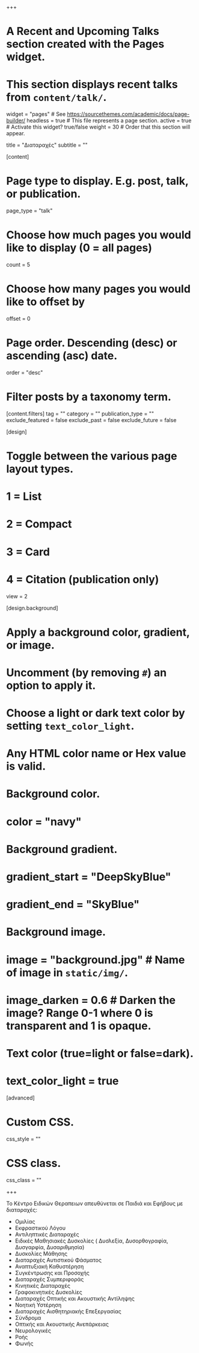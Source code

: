 +++
# A Recent and Upcoming Talks section created with the Pages widget.
# This section displays recent talks from `content/talk/`.

widget = "pages"  # See https://sourcethemes.com/academic/docs/page-builder/
headless = true  # This file represents a page section.
active = true  # Activate this widget? true/false
weight = 30  # Order that this section will appear.

title = "Διαταραχές"
subtitle = ""

[content]
  # Page type to display. E.g. post, talk, or publication.
  page_type = "talk"
  
  # Choose how much pages you would like to display (0 = all pages)
  count = 5
  
  # Choose how many pages you would like to offset by
  offset = 0

  # Page order. Descending (desc) or ascending (asc) date.
  order = "desc"

  # Filter posts by a taxonomy term.
  [content.filters]
    tag = ""
    category = ""
    publication_type = ""
    exclude_featured = false
    exclude_past = false
    exclude_future = false
    
[design]
  # Toggle between the various page layout types.
  #   1 = List
  #   2 = Compact
  #   3 = Card
  #   4 = Citation (publication only)
  view = 2
  
[design.background]
  # Apply a background color, gradient, or image.
  #   Uncomment (by removing `#`) an option to apply it.
  #   Choose a light or dark text color by setting `text_color_light`.
  #   Any HTML color name or Hex value is valid.

  # Background color.
  # color = "navy"
  
  # Background gradient.
  # gradient_start = "DeepSkyBlue"
  # gradient_end = "SkyBlue"
  
  # Background image.
  # image = "background.jpg"  # Name of image in `static/img/`.
  # image_darken = 0.6  # Darken the image? Range 0-1 where 0 is transparent and 1 is opaque.

  # Text color (true=light or false=dark).
  # text_color_light = true  
  
[advanced]
 # Custom CSS. 
 css_style = ""
 
 # CSS class.
 css_class = ""


+++


Το Κέντρο Ειδικών Θεραπειων απευθύνεται σε Παιδιά και Εφήβους με διαταραχές:

* Ομιλίας
* Εκφραστικού Λόγου 
* Αντιληπτικές Διαταραχές
* Ειδικές Μαθησιακές Δυσκολίες ( Δυσλεξία, Δυσορθογραφία, Δυσγαρφία, Δυσαριθμησία)
* Δυσκολίες Μάθησης
* Διαταραχές Αυτιστικού Φάσματος
* Αναπτυξιακή Καθυστέρηση
* Συγκέντρωσης και Προσοχής
* Διαταραχές Συμπεριφοράς
* Κινητικές Διαταραχές
* Γραφοκινητικές Δυσκολίες
* Διαταραχές Οπτικής και Ακουστικής Αντίληψης
* Νοητική Υστέρηση
* Διαταραχές Αισθητηριακής Επεξεργασίας
* Σύνδρομα
* Οπτικής και Ακουστικής Ανεπάρκειας
* Νευρολογικές 
* Ροής
* Φωνής


